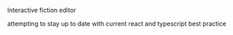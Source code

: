 Interactive fiction editor

attempting to stay up to date with current react and typescript best practice

